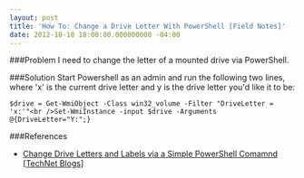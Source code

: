 ```yaml
---
layout: post
title: 'How To: Change a Drive Letter With PowerShell [Field Notes]'
date: 2012-10-18 18:00:00.000000000 -04:00
---
```

###Problem
I need to change the letter of a mounted drive via PowerShell.

###Solution
Start Powershell as an admin and run the following two lines, where 'x' is the current drive letter and y is the drive letter you'd like it to be:


```
$drive = Get-WmiObject -Class win32_volume -Filter "DriveLetter = 'x:'"<br />Set-WmiInstance -input $drive -Arguments @{DriveLetter="Y:";}
```

###References
* <a href="http://blogs.technet.com/b/heyscriptingguy/archive/2011/03/14/change-drive-letters-and-labels-via-a-simple-powershell-command.aspx">Change Drive Letters and Labels via a Simple PowerShell Comamnd</a> [<a href="http://blogs.technet.com/">TechNet Blogs</a>]
